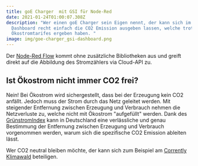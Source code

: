 ```yaml
---
title: goE Charger  mit GSI für Node-Red
date: 2021-01-24T01:00:07.308Z
description: "Wer einen goE Charger sein Eigen nennt, der kann sich im Node-Red
  Dashboard recht einfach die CO2 Emission ausgeben lassen, welche trotz
  Ökostromtarifes ergeben haben. "
image: img/goe-charger_gsi-dashboard.png
---
```

Der [Node-Red Flow](https://flows.nodered.org/flow/cdd1d827702541f4f5b7e8eb35afefb8)  kommt ohne zusätzliche Bibliotheken aus und greift direkt auf die Abbildung  des Stromzählers via Cloud-API zu. 

## Ist Ökostrom nicht immer CO2 frei?

Nein! Bei Ökostrom wird sichergestellt, dass bei der Erzeugung kein CO2 anfällt. Jedoch muss der Strom durch das Netz geleitet werden. Mit steigender Entfernung zwischen Erzeugung und Verbrauch nehmen die Netzverluste zu, welche nicht mit Ökostrom "aufgefüllt" werden. Dank des [GrünstromIndex](https://gruenstromindex.de/) kann in Deutschland eine verlässliche und genau Bestimmung der Entfernung zwischen Erzeugung und Verbrauch vorgenommen werden, warum sich die spezifische CO2 Emission ableiten lässt.

Wer CO2 neutral bleiben möchte, der kann sich zum Beispiel am [Corrently Klimawald](https://corrently.de/service/klimawald.html) beteiligen.